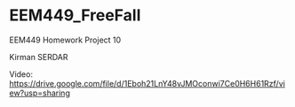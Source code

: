 # EEM449_FreeFall
EEM449 Homework Project 10

Kirman SERDAR

Video: https://drive.google.com/file/d/1Eboh21LnY48vJMOconwi7Ce0H6H61Rzf/view?usp=sharing
